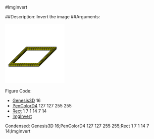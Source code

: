 #ImgInvert

##Description: Invert the image
##Arguments: 

![](ImgInvert.png)

Figure Code:
- [Genesis3D](Genesis3D.md) 16
- [PenColorD4](PenColorD4.md) 127 127 255 255
- [Rect](Rect.md) 1 7 1 14 7 14
- [ImgInvert](ImgInvert.md)

Condensed: Genesis3D 16;PenColorD4 127 127 255 255;Rect 1 7 1 14 7 14;ImgInvert


